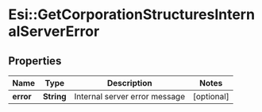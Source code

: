 # Esi::GetCorporationStructuresInternalServerError

## Properties
Name | Type | Description | Notes
------------ | ------------- | ------------- | -------------
**error** | **String** | Internal server error message | [optional] 


